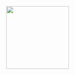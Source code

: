 <img src="https://github.com/pwflint/markdown-portfolio/blob/261f19b826482268a0e6c6fa7d5e8c0509bc4afd/_images/2019_Portrait%202.JPG" width="167"/>

